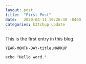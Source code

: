 ```yaml
---
layout: post
title:  "First Post"
date:   2020-04-11 19:26:38 -0400
categories: k3tchup update
---
```

This is the first entry in this blog.

`YEAR-MONTH-DAY-title.MARKUP`

    echo "Hello word."

